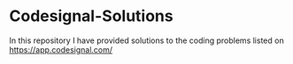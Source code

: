 # Codesignal-Solutions
In this repository I have provided solutions to the coding problems listed on https://app.codesignal.com/
